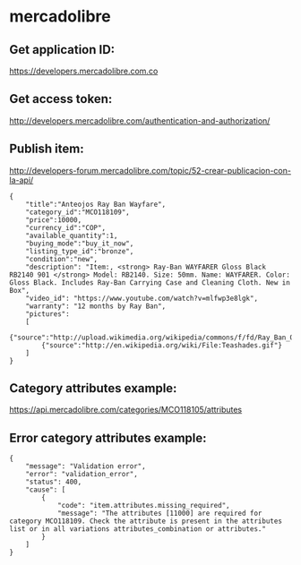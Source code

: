 # mercadolibre

## Get application ID:
https://developers.mercadolibre.com.co

## Get access token:
http://developers.mercadolibre.com/authentication-and-authorization/

## Publish item:
http://developers-forum.mercadolibre.com/topic/52-crear-publicacion-con-la-api/
```
{
	"title":"Anteojos Ray Ban Wayfare",
	"category_id":"MCO118109",
	"price":10000,
	"currency_id":"COP",
	"available_quantity":1,
	"buying_mode":"buy_it_now",
	"listing_type_id":"bronze",
	"condition":"new",
	"description": "Item:, <strong> Ray-Ban WAYFARER Gloss Black RB2140 901 </strong> Model: RB2140. Size: 50mm. Name: WAYFARER. Color: Gloss Black. Includes Ray-Ban Carrying Case and Cleaning Cloth. New in Box",
	"video_id": "https://www.youtube.com/watch?v=mlfwp3e8lgk",
	"warranty": "12 months by Ray Ban",
	"pictures":
	[
		{"source":"http://upload.wikimedia.org/wikipedia/commons/f/fd/Ray_Ban_Original_Wayfarer.jpg"},
		{"source":"http://en.wikipedia.org/wiki/File:Teashades.gif"}
	]
}
```

## Category attributes example: 
https://api.mercadolibre.com/categories/MCO118105/attributes

## Error category attributes example:
```
{
    "message": "Validation error",
    "error": "validation_error",
    "status": 400,
    "cause": [
        {
            "code": "item.attributes.missing_required",
            "message": "The attributes [11000] are required for category MCO118109. Check the attribute is present in the attributes list or in all variations attributes_combination or attributes."
        }
    ]
}
```